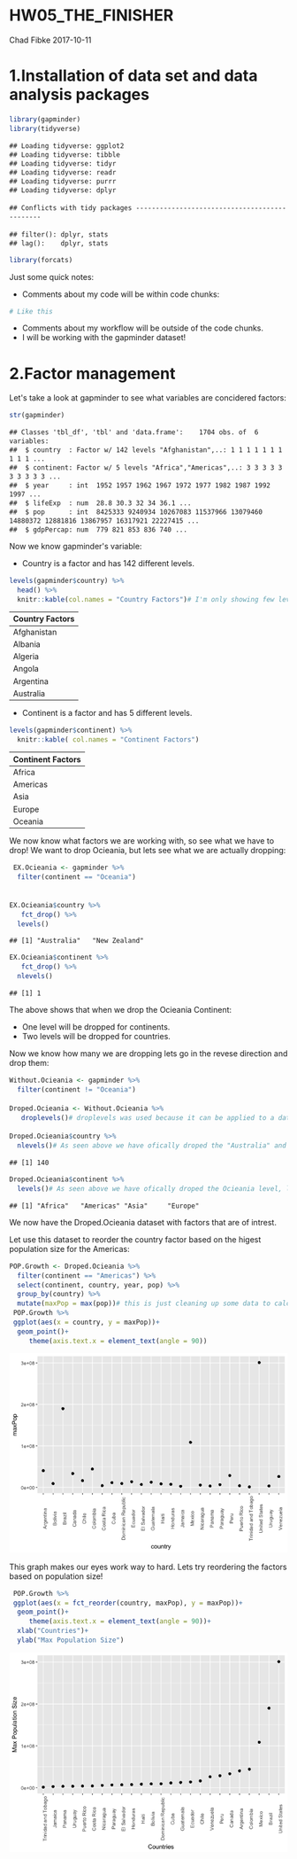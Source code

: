 HW05\_THE\_FINISHER
================
Chad Fibke
2017-10-11

1.Installation of data set and data analysis packages
=====================================================

``` r
library(gapminder)
library(tidyverse)
```

    ## Loading tidyverse: ggplot2
    ## Loading tidyverse: tibble
    ## Loading tidyverse: tidyr
    ## Loading tidyverse: readr
    ## Loading tidyverse: purrr
    ## Loading tidyverse: dplyr

    ## Conflicts with tidy packages ----------------------------------------------

    ## filter(): dplyr, stats
    ## lag():    dplyr, stats

``` r
library(forcats)
```

Just some quick notes:

-   Comments about my code will be within code chunks:

``` r
# Like this 
```

-   Comments about my workflow will be outside of the code chunks.
-   I will be working with the gapminder dataset!

2.Factor management
===================

Let's take a look at gapminder to see what variables are concidered factors:

``` r
str(gapminder)
```

    ## Classes 'tbl_df', 'tbl' and 'data.frame':    1704 obs. of  6 variables:
    ##  $ country  : Factor w/ 142 levels "Afghanistan",..: 1 1 1 1 1 1 1 1 1 1 ...
    ##  $ continent: Factor w/ 5 levels "Africa","Americas",..: 3 3 3 3 3 3 3 3 3 3 ...
    ##  $ year     : int  1952 1957 1962 1967 1972 1977 1982 1987 1992 1997 ...
    ##  $ lifeExp  : num  28.8 30.3 32 34 36.1 ...
    ##  $ pop      : int  8425333 9240934 10267083 11537966 13079460 14880372 12881816 13867957 16317921 22227415 ...
    ##  $ gdpPercap: num  779 821 853 836 740 ...

Now we know gapminder's variable:

-   Country is a factor and has 142 different levels.

``` r
levels(gapminder$country) %>% 
  head() %>% 
  knitr::kable(col.names = "Country Factors")# I'm only showing few levels to help our poor eyes
```

| Country Factors |
|:----------------|
| Afghanistan     |
| Albania         |
| Algeria         |
| Angola          |
| Argentina       |
| Australia       |

-   Continent is a factor and has 5 different levels.

``` r
levels(gapminder$continent) %>% 
  knitr::kable( col.names = "Continent Factors")
```

| Continent Factors |
|:------------------|
| Africa            |
| Americas          |
| Asia              |
| Europe            |
| Oceania           |

We now know what factors we are working with, so see what we have to drop! We want to drop Ocieania, but lets see what we are actually dropping:

``` r
 EX.Ocieania <- gapminder %>% 
  filter(continent == "Oceania") 
 

EX.Ocieania$country %>%   
   fct_drop() %>% 
  levels() 
```

    ## [1] "Australia"   "New Zealand"

``` r
EX.Ocieania$continent %>%   
   fct_drop() %>% 
  nlevels() 
```

    ## [1] 1

The above shows that when we drop the Ocieania Continent:

-   One level will be dropped for continents.
-   Two levels will be dropped for countries.

Now we know how many we are dropping lets go in the revese direction and drop them:

``` r
Without.Ocieania <- gapminder %>% 
  filter(continent != "Oceania")

Droped.Ocieania <- Without.Ocieania %>%   
   droplevels()# droplevels was used because it can be applied to a dataset, whereas fct_drop  is applied to a vector. 

Droped.Ocieania$country %>%
  nlevels()# As seen above we have ofically droped the "Australia" and "New Zealand" levels, leaving us with 140 country levels.
```

    ## [1] 140

``` r
Droped.Ocieania$continent %>%
  levels()# As seen above we have ofically droped the Ocieania level, leaving us with only 4 remaining continent levels.
```

    ## [1] "Africa"   "Americas" "Asia"     "Europe"

We now have the Droped.Ocieania dataset with factors that are of intrest.

Let use this dataset to reorder the country factor based on the higest population size for the Americas:

``` r
POP.Growth <- Droped.Ocieania %>%
  filter(continent == "Americas") %>% 
  select(continent, country, year, pop) %>%
  group_by(country) %>%
  mutate(maxPop = max(pop))# this is just cleaning up some data to calclate the mam population size per continent
 POP.Growth %>%  
 ggplot(aes(x = country, y = maxPop))+
  geom_point()+
     theme(axis.text.x = element_text(angle = 90))
```

![](HW05_files/figure-markdown_github-ascii_identifiers/population.growth.wrong-1.png)

This graph makes our eyes work way to hard. Lets try reordering the factors based on population size!

``` r
 POP.Growth %>%  
 ggplot(aes(x = fct_reorder(country, maxPop), y = maxPop))+
  geom_point()+
     theme(axis.text.x = element_text(angle = 90))+
  xlab("Countries")+
  ylab("Max Population Size")
```

![](HW05_files/figure-markdown_github-ascii_identifiers/population.growth.right-1.png)
